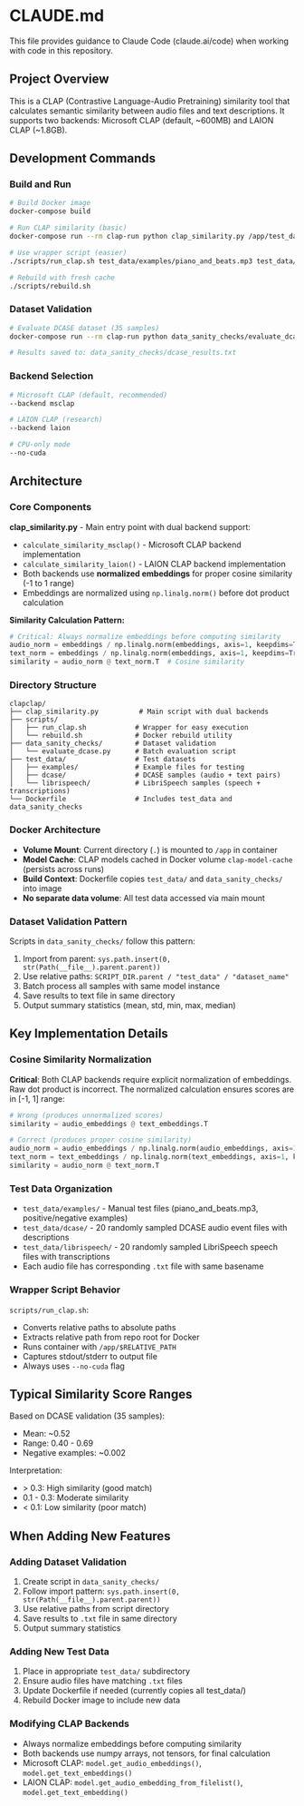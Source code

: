 # CLAUDE.md

This file provides guidance to Claude Code (claude.ai/code) when working with code in this repository.

## Project Overview

This is a CLAP (Contrastive Language-Audio Pretraining) similarity tool that calculates semantic similarity between audio files and text descriptions. It supports two backends: Microsoft CLAP (default, ~600MB) and LAION CLAP (~1.8GB).

## Development Commands

### Build and Run

```bash
# Build Docker image
docker-compose build

# Run CLAP similarity (basic)
docker-compose run --rm clap-run python clap_similarity.py /app/test_data/examples/piano_and_beats.mp3 /app/test_data/examples/positive_example.txt --no-cuda

# Use wrapper script (easier)
./scripts/run_clap.sh test_data/examples/piano_and_beats.mp3 test_data/examples/positive_example.txt output.txt

# Rebuild with fresh cache
./scripts/rebuild.sh
```

### Dataset Validation

```bash
# Evaluate DCASE dataset (35 samples)
docker-compose run --rm clap-run python data_sanity_checks/evaluate_dcase.py

# Results saved to: data_sanity_checks/dcase_results.txt
```

### Backend Selection

```bash
# Microsoft CLAP (default, recommended)
--backend msclap

# LAION CLAP (research)
--backend laion

# CPU-only mode
--no-cuda
```

## Architecture

### Core Components

**clap_similarity.py** - Main entry point with dual backend support:
- `calculate_similarity_msclap()` - Microsoft CLAP backend implementation
- `calculate_similarity_laion()` - LAION CLAP backend implementation
- Both backends use **normalized embeddings** for proper cosine similarity (-1 to 1 range)
- Embeddings are normalized using `np.linalg.norm()` before dot product calculation

**Similarity Calculation Pattern:**
```python
# Critical: Always normalize embeddings before computing similarity
audio_norm = embeddings / np.linalg.norm(embeddings, axis=1, keepdims=True)
text_norm = embeddings / np.linalg.norm(embeddings, axis=1, keepdims=True)
similarity = audio_norm @ text_norm.T  # Cosine similarity
```

### Directory Structure

```
clapclap/
├── clap_similarity.py          # Main script with dual backends
├── scripts/
│   ├── run_clap.sh            # Wrapper for easy execution
│   └── rebuild.sh             # Docker rebuild utility
├── data_sanity_checks/        # Dataset validation
│   └── evaluate_dcase.py      # Batch evaluation script
├── test_data/                 # Test datasets
│   ├── examples/              # Example files for testing
│   ├── dcase/                 # DCASE samples (audio + text pairs)
│   └── librispeech/           # LibriSpeech samples (speech + transcriptions)
└── Dockerfile                 # Includes test_data and data_sanity_checks
```

### Docker Architecture

- **Volume Mount**: Current directory (`.`) is mounted to `/app` in container
- **Model Cache**: CLAP models cached in Docker volume `clap-model-cache` (persists across runs)
- **Build Context**: Dockerfile copies `test_data/` and `data_sanity_checks/` into image
- **No separate data volume**: All test data accessed via main mount

### Dataset Validation Pattern

Scripts in `data_sanity_checks/` follow this pattern:
1. Import from parent: `sys.path.insert(0, str(Path(__file__).parent.parent))`
2. Use relative paths: `SCRIPT_DIR.parent / "test_data" / "dataset_name"`
3. Batch process all samples with same model instance
4. Save results to text file in same directory
5. Output summary statistics (mean, std, min, max, median)

## Key Implementation Details

### Cosine Similarity Normalization

**Critical**: Both CLAP backends require explicit normalization of embeddings. Raw dot product is incorrect. The normalized calculation ensures scores are in [-1, 1] range:

```python
# Wrong (produces unnormalized scores)
similarity = audio_embeddings @ text_embeddings.T

# Correct (produces proper cosine similarity)
audio_norm = audio_embeddings / np.linalg.norm(audio_embeddings, axis=1, keepdims=True)
text_norm = text_embeddings / np.linalg.norm(text_embeddings, axis=1, keepdims=True)
similarity = audio_norm @ text_norm.T
```

### Test Data Organization

- `test_data/examples/` - Manual test files (piano_and_beats.mp3, positive/negative examples)
- `test_data/dcase/` - 20 randomly sampled DCASE audio event files with descriptions
- `test_data/librispeech/` - 20 randomly sampled LibriSpeech speech files with transcriptions
- Each audio file has corresponding `.txt` file with same basename

### Wrapper Script Behavior

`scripts/run_clap.sh`:
- Converts relative paths to absolute paths
- Extracts relative path from repo root for Docker
- Runs container with `/app/$RELATIVE_PATH`
- Captures stdout/stderr to output file
- Always uses `--no-cuda` flag

## Typical Similarity Score Ranges

Based on DCASE validation (35 samples):
- Mean: ~0.52
- Range: 0.40 - 0.69
- Negative examples: ~0.002

Interpretation:
- \> 0.3: High similarity (good match)
- 0.1 - 0.3: Moderate similarity
- < 0.1: Low similarity (poor match)

## When Adding New Features

### Adding Dataset Validation
1. Create script in `data_sanity_checks/`
2. Follow import pattern: `sys.path.insert(0, str(Path(__file__).parent.parent))`
3. Use relative paths from script directory
4. Save results to `.txt` file in same directory
5. Output summary statistics

### Adding New Test Data
1. Place in appropriate `test_data/` subdirectory
2. Ensure audio files have matching `.txt` files
3. Update Dockerfile if needed (currently copies all test_data/)
4. Rebuild Docker image to include new data

### Modifying CLAP Backends
- Always normalize embeddings before computing similarity
- Both backends use numpy arrays, not tensors, for final calculation
- Microsoft CLAP: `model.get_audio_embeddings()`, `model.get_text_embeddings()`
- LAION CLAP: `model.get_audio_embedding_from_filelist()`, `model.get_text_embedding()`

